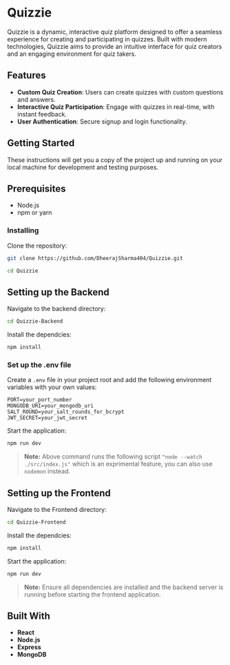 # Quizzie

Quizzie is a dynamic, interactive quiz platform designed to offer a seamless experience for creating and participating in quizzes. Built with modern technologies, Quizzie aims to provide an intuitive interface for quiz creators and an engaging environment for quiz takers.

## Features
- **Custom Quiz Creation**: Users can create quizzes with custom questions and answers.
- **Interactive Quiz Participation**: Engage with quizzes in real-time, with instant feedback.
- **User Authentication**: Secure signup and login functionality.

## Getting Started

These instructions will get you a copy of the project up and running on your local machine for development and testing purposes.

## Prerequisites

- Node.js
- npm or yarn

### Installing

Clone the repository:

```sh
git clone https://github.com/DheerajSharma404/Quizzie.git

cd Quizzie
```
## Setting up the Backend
Navigate to the backend directory:

```sh
cd Quizzie-Backend
```
Install the dependcies:
```sh
npm install
```
### Set up the .env file

Create a `.env` file in your project root and add the following environment variables with your own values:

```plaintext
PORT=your_port_number
MONGODB_URI=your_mongodb_uri
SALT_ROUND=your_salt_rounds_for_bcrypt
JWT_SECRET=your_jwt_secret
```

Start the application:
```sh
npm run dev
```
> **Note:** Above command runs the following script `"node --watch ./src/index.js"` which is an exprimental feature, you can also use `nodemon` instead.


## Setting up the Frontend
Navigate to the Frontend directory:

```sh
cd Quizzie-Frontend
```
Install the dependcies:
```sh
npm install
```
Start the application:
```sh
npm run dev
```
> **Note:** Ensure all dependencies are installed and the backend server is running before starting the frontend application.

## Built With

- **React** 
- **Node.js** 
- **Express** 
- **MongoDB** 